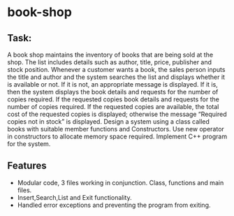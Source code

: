 # book-shop
## Task:
A book shop maintains the inventory of books that are being sold at the shop. The list includes details such as author, title, price, publisher and stock position. Whenever a customer wants a book, the sales person inputs the title and author and the system searches the list and displays whether it is available or not. If it is not, an appropriate message is displayed. If it is, then the system displays the book details and requests for the number of copies required. If the requested copies book details and requests for the number of copies required. If the requested copies are available, the total cost
of the requested copies is displayed; otherwise the message “Required copies not in stock” is displayed. Design a system using a class called books with suitable member functions and Constructors. Use new operator in constructors to allocate memory space required. Implement C++ program for the system.

## Features

- Modular code, 3 files working in conjunction. Class, functions and main files.
- Insert,Search,List and Exit functionality.
- Handled error exceptions and preventing the program from exiting.
